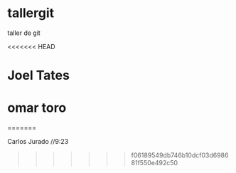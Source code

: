 # tallergit

taller de git

<!-- Carlos Jurado -->
<<<<<<< HEAD
# Joel Tates 
# omar toro
=======

Carlos Jurado //9:23
>>>>>>> f06189549db746b10dcf03d698681f550e492c50
